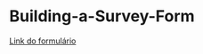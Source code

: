# Building-a-Survey-Form

<a href="https://julianapsilva.github.io/Building-a-Survey-Form/ _blank">Link do formulário</a>
